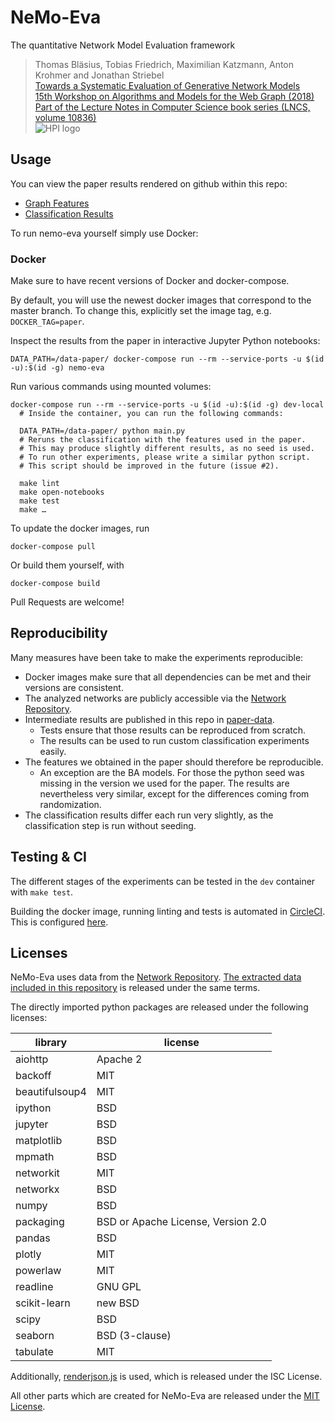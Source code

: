 # NeMo-Eva
The quantitative Network Model Evaluation framework

> Thomas Bläsius, Tobias Friedrich, Maximilian Katzmann, Anton Krohmer and Jonathan Striebel  
[Towards a Systematic Evaluation of Generative Network Models](https://hpi.de/friedrich/news/2018/waw.html?tx_extbibsonomycsl_publicationlist%5BuserName%5D=puma-friedrich&tx_extbibsonomycsl_publicationlist%5BintraHash%5D=ba31d2c6fa65ad94fee206e6d3ec477c&tx_extbibsonomycsl_publicationlist%5BfileName%5D=TowardsASystematicEvaluationOfGenerativeNetworkModels.pdf&tx_extbibsonomycsl_publicationlist%5Baction%5D=download&tx_extbibsonomycsl_publicationlist%5Bcontroller%5D=Document&cHash=aebce46aee1869cfc63db19e5e7f63f9)  
[15th Workshop on Algorithms and Models for the Web Graph (2018)](http://www.math.ryerson.ca/waw2018/)  
[Part of the Lecture Notes in Computer Science book series (LNCS, volume 10836)](https://link.springer.com/chapter/10.1007/978-3-319-92871-5_8)  
![HPI logo](https://hpi.de/fileadmin/user_upload/hpi/bilder/logos/hpi_logo_web.jpg)

## Usage

You can view the paper results rendered on github within this repo:
* [Graph Features](src/notebooks/graph%20features.ipynb)
* [Classification Results](src/notebooks/classification%20results.ipynb)

To run nemo-eva yourself simply use Docker:

### Docker

Make sure to have recent versions of Docker and docker-compose.

By default, you will use the newest docker images that correspond to the master branch. To change this, explicitly set the image tag, e.g. `DOCKER_TAG=paper`.

Inspect the results from the paper in interactive Jupyter Python notebooks:
```
DATA_PATH=/data-paper/ docker-compose run --rm --service-ports -u $(id -u):$(id -g) nemo-eva
```

Run various commands using mounted volumes:
```
docker-compose run --rm --service-ports -u $(id -u):$(id -g) dev-local
  # Inside the container, you can run the following commands:

  DATA_PATH=/data-paper/ python main.py
  # Reruns the classification with the features used in the paper.
  # This may produce slightly different results, as no seed is used.
  # To run other experiments, please write a similar python script.
  # This script should be improved in the future (issue #2).

  make lint
  make open-notebooks
  make test
  make …
```

To update the docker images, run
```
docker-compose pull
```

Or build them yourself, with
```
docker-compose build
```

Pull Requests are welcome!

## Reproducibility

Many measures have been take to make the experiments reproducible:
* Docker images make sure that all dependencies can be met and their versions are consistent.
* The analyzed networks are publicly accessible via the [Network Repository](http://networkrepository.com).
* Intermediate results are published in this repo in [paper-data](paper-data).
  * Tests ensure that those results can be reproduced from scratch.
  * The results can be used to run custom classification experiments easily.
* The features we obtained in the paper should therefore be reproducible.
  * An exception are the BA models. For those the python seed was missing in the version we used for the paper. The results are nevertheless very similar, except for the differences coming from randomization.
* The classification results differ each run very slightly, as the classification step is run without seeding.

## Testing & CI

The different stages of the experiments can be tested in the `dev` container with `make test`.

Building the docker image, running linting and tests is automated in [CircleCI](https://circleci.com/gh/jstriebel/nemo-eva). This is configured [here](.circleci/config.yml).

## Licenses

NeMo-Eva uses data from the [Network Repository](http://networkrepository.com/policy.php). [The extracted data included in this repository](/data-paper) is released under the same terms.

The directly imported python packages are released under the following licenses:

| library | license |
| ------- | ------- |
| aiohttp | Apache 2 |
| backoff | MIT |
| beautifulsoup4 | MIT |
| ipython | BSD |
| jupyter | BSD |
| matplotlib | BSD |
| mpmath | BSD |
| networkit | MIT |
| networkx | BSD |
| numpy | BSD |
| packaging | BSD or Apache License, Version 2.0 |
| pandas | BSD |
| plotly | MIT |
| powerlaw | MIT |
| readline | GNU GPL |
| scikit-learn | new BSD |
| scipy | BSD |
| seaborn | BSD (3-clause) |
| tabulate | MIT |

Additionally, [renderjson.js](src/notebooks/renderjson.js) is used, which is released under the ISC License.

All other parts which are created for NeMo-Eva are released under the [MIT License](LICENSE.txt).
